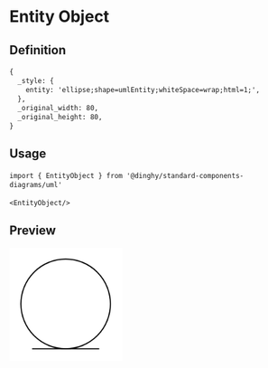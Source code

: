 # Entity Object

## Definition

```
{
  _style: { 
    entity: 'ellipse;shape=umlEntity;whiteSpace=wrap;html=1;',
  },
  _original_width: 80,
  _original_height: 80,
}
```

## Usage

```
import { EntityObject } from '@dinghy/standard-components-diagrams/uml'

<EntityObject/>
```

## Preview

<img src="./entity-object.png" width="200"/>
